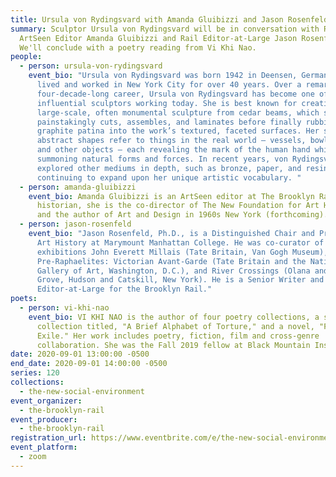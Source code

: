 ```yaml
---
title: Ursula von Rydingsvard with Amanda Gluibizzi and Jason Rosenfeld
summary: Sculptor Ursula von Rydingsvard will be in conversation with Rail
  ArtSeen Editor Amanda Gluibizzi and Rail Editor-at-Large Jason Rosenfeld.
  We'll conclude with a poetry reading from Vi Khi Nao.
people:
  - person: ursula-von-rydingsvard
    event_bio: "Ursula von Rydingsvard was born 1942 in Deensen, Germany. She has
      lived and worked in New York City for over 40 years. Over a remarkable
      four-decade-long career, Ursula von Rydingsvard has become one of the most
      influential sculptors working today. She is best known for creating
      large-scale, often monumental sculpture from cedar beams, which she
      painstakingly cuts, assembles, and laminates before finally rubbing a
      graphite patina into the work’s textured, faceted surfaces. Her signature
      abstract shapes refer to things in the real world — vessels, bowls, tools,
      and other objects — each revealing the mark of the human hand while also
      summoning natural forms and forces. In recent years, von Rydingsvard has
      explored other mediums in depth, such as bronze, paper, and resin,
      continuing to expand upon her unique artistic vocabulary. "
  - person: amanda-gluibizzi
    event_bio: Amanda Gluibizzi is an ArtSeen editor at The Brooklyn Rail. An art
      historian, she is the co-director of The New Foundation for Art History
      and the author of Art and Design in 1960s New York (forthcoming).
  - person: jason-rosenfeld
    event_bio: "Jason Rosenfeld, Ph.D., is a Distinguished Chair and Professor of
      Art History at Marymount Manhattan College. He was co-curator of the
      exhibitions John Everett Millais (Tate Britain, Van Gogh Museum),
      Pre-Raphaelites: Victorian Avant-Garde (Tate Britain and the National
      Gallery of Art, Washington, D.C.), and River Crossings (Olana and Cedar
      Grove, Hudson and Catskill, New York). He is a Senior Writer and
      Editor-at-Large for the Brooklyn Rail."
poets:
  - person: vi-khi-nao
    event_bio: VI KHI NAO is the author of four poetry collections, a short stories
      collection titled, "A Brief Alphabet of Torture," and a novel, "Fish in
      Exile." Her work includes poetry, fiction, film and cross-genre
      collaboration. She was the Fall 2019 fellow at Black Mountain Institute.
date: 2020-09-01 13:00:00 -0500
end_date: 2020-09-01 14:00:00 -0500
series: 120
collections:
  - the-new-social-environment
event_organizer:
  - the-brooklyn-rail
event_producer:
  - the-brooklyn-rail
registration_url: https://www.eventbrite.com/e/the-new-social-environment-120-ursula-von-rydingsvard-tickets-118368329861
event_platform:
  - zoom
---
```

